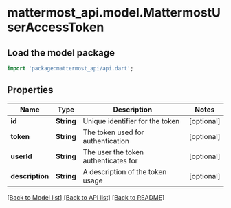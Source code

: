 # mattermost_api.model.MattermostUserAccessToken

## Load the model package
```dart
import 'package:mattermost_api/api.dart';
```

## Properties
Name | Type | Description | Notes
------------ | ------------- | ------------- | -------------
**id** | **String** | Unique identifier for the token | [optional] 
**token** | **String** | The token used for authentication | [optional] 
**userId** | **String** | The user the token authenticates for | [optional] 
**description** | **String** | A description of the token usage | [optional] 

[[Back to Model list]](../README.md#documentation-for-models) [[Back to API list]](../README.md#documentation-for-api-endpoints) [[Back to README]](../README.md)


